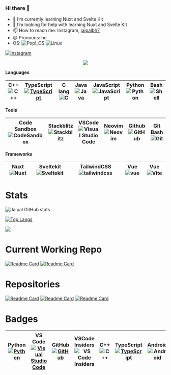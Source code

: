 ### Hi there 👋

- 🌱 I’m currently learning Nuxt and Svelte Kit 
- 🤔 I’m looking for help with learning Nuxt and Svelte Kit
- 📫 How to reach me: Instagram, [jaipalbh7](https://www.instagram.com/jaipalbh7/)
- 😄 Pronouns: he
- OS: ![Pop!\_OS](https://img.shields.io/badge/Pop!_OS-48B9C7?style=for-the-badge&logo=Pop!_OS&logoColor=white) ![Linux](https://img.shields.io/badge/Linux-FCC624?style=for-the-badge&logo=linux&logoColor=black)

[![Instagram](https://img.shields.io/badge/Instagram-E4405F?style=for-the-badge&logo=instagram&logoColor=white)](https://www.instagram.com/jaipalbh7/)

<p align="center">
    <img src="https://github-profile-trophy.vercel.app/?username=BhJaipal&theme=discord&no-bg=true"/>
</p>

**Languages**

| C++ ![C++](https://img.shields.io/badge/-%2300599C.svg?style=for-the-badge&logo=c%2B%2B&logoColor=white&style=plastic) | TypeScript [![TypeScript](https://shields.io/badge/-3178C6?logo=TypeScript&logoColor=FFF&style=flat-square)](https://www.typescriptlang.org/) | C lang ![C](https://img.shields.io/badge/-%2300599C.svg?style=for-the-badge&logo=c&logoColor=white) | Java ![Java](https://img.shields.io/badge/--%23ED8B00.svg?style=for-the-badge&logo=openjdk&logoColor=white) | JavaScript ![JavaScript](https://img.shields.io/badge/--%23323330.svg?style=for-the-badge&logo=javascript&logoColor=%23F7DF1E) | Python ![Python](https://img.shields.io/badge/--3670A0?style=for-the-badge&logo=python&logoColor=ffdd54) | Bash ![Shell](https://img.shields.io/badge/--%23121011.svg?style=for-the-badge&logo=gnu-bash&logoColor=white) |
| -- | -- | -- | -- | -- | -- | -- |

**Tools**

| Code Sandbox ![CodeSandbox](https://img.shields.io/badge/--040404?style=for-the-badge&logo=codesandbox&logoColor=DBDBDB) |	Stackblitz ![Stackblitz](https://img.shields.io/badge/--fff?style=for-the-badge&logo=Stackblitz&logoColor=1389FD) | VSCode ![Visual Studio Code](https://img.shields.io/badge/--0078d7.svg?style=for-the-badge&logo=visual-studio-code&logoColor=white) | Neovim ![Neovim](https://img.shields.io/badge/--%2357A143.svg?&style=for-the-badge&logo=neovim&logoColor=white) | Github ![GitHub](https://img.shields.io/badge/--%23121011.svg?style=for-the-badge&logo=github&logoColor=white) | Git Bash ![Git](https://img.shields.io/badge/--%23F05033.svg?style=for-the-badge&logo=git&logoColor=white) |
| -- | -- | -- | -- | -- | -- |

**Frameworks**

| Nuxt ![Nuxt](https://img.shields.io/badge/--002E3B?style=for-the-badge&logo=nuxtdotjs&logoColor=#00DC82) | Sveltekit ![Sveltekit](https://img.shields.io/badge/--%23f1413d.svg?style=for-the-badge&logo=svelte&logoColor=white) | TailwindCSS ![tailwindcss](https://img.shields.io/badge/--%2338B2AC.svg?style=for-the-badge&logo=tailwind-css&logoColor=white) | Vue ![vue](https://img.shields.io/badge/--%2335495e.svg?style=for-the-badge&logo=vuedotjs&logoColor=%234FC08D) | Vue ![Vite](https://img.shields.io/badge/--%23646CFF.svg?style=for-the-badge&logo=vite&logoColor=white) |
| -- | -- | -- | -- | -- |

# Stats

![Jaipal GitHub stats](https://github-readme-stats.vercel.app/api?username=BhJaipal&PAT_1=true&show_icons=true&theme=algolia)

[![Top Langs](https://github-readme-stats.vercel.app/api/top-langs/?username=BhJaipal&PAT_1=true&theme=transparent)](https://github-readme-stats.vercel.app/api/top-langs/?username=BhJaipal&PAT_1=true&theme=transparent)

![](https://github-contributor-stats.vercel.app/api?username=BhJaipal&limit=5&theme=onedark&hide_border=true&card_width=550&combine_all_yearly_contributions=true)

# Current Working Repo

[![Readme Card](https://github-readme-stats.vercel.app/api/pin/?username=BhJaipal&repo=snip-hub&theme=algolia&PAT_1=true&show_owner=true)](https://github.com/BhJaipal/snip-hub)
[![Readme Card](https://github-readme-stats.vercel.app/api/pin/?username=BhJaipal&repo=Programming&theme=algolia&PAT_1=true&show_owner=true)](https://github.com/BhJaipal/Programming)

# Repositories 

[![Readme Card](https://github-readme-stats.vercel.app/api/pin/?username=BhJaipal&repo=Python-Module&theme=algolia&PAT_1=true&show_owner=true)](https://github.com/BhJaipal/Python-Module)
[![Readme Card](https://github-readme-stats.vercel.app/api/pin/?username=BhJaipal&repo=SR-eBusiness-solutions&theme=algolia&PAT_1=true&show_owner=true)](https://github.com/BhJaipal/SR-eBusiness-solutions)
[![Readme Card](https://github-readme-stats.vercel.app/api/pin/?username=BhJaipal&repo=Express-and-CodingHub&theme=algolia&PAT_1=true&show_owner=true)](https://github.com/BhJaipal/Express-and-CodingHub)

# Badges

| Python [![Python](https://img.shields.io/badge/--06a?logo=python&logoColor=F7DF1E)](https://www.python.org/) | VS Code [![Visual Studio Code](https://img.shields.io/badge/--fff?logo=visual%20studio%20code&logoColor=007ACC)](https://code.visualstudio.com/) | GitHub [![GitHub](https://badgen.net/badge/icon/github?icon=github&label&color=black)](https://github.com) | VSCode Insiders ![VS Code Insiders](https://img.shields.io/badge/--3F3F8F?style=for-the-badge&logo=visual%20studio&logoColor=12b889&style=plastic) | C++ ![C++](https://img.shields.io/badge/-%2300599C.svg?style=for-the-badge&logo=c%2B%2B&logoColor=white&style=plastic) | TypeScript [![TypeScript](https://shields.io/badge/--3178C6?logo=TypeScript&logoColor=FFF&style=flat-square)](https://www.typescriptlang.org/) | Android ![Android](https://img.shields.io/badge/--007ACC?logo=android&logoColor=12b889) |
| -- | -- | -- | -- | -- | -- | -- |
